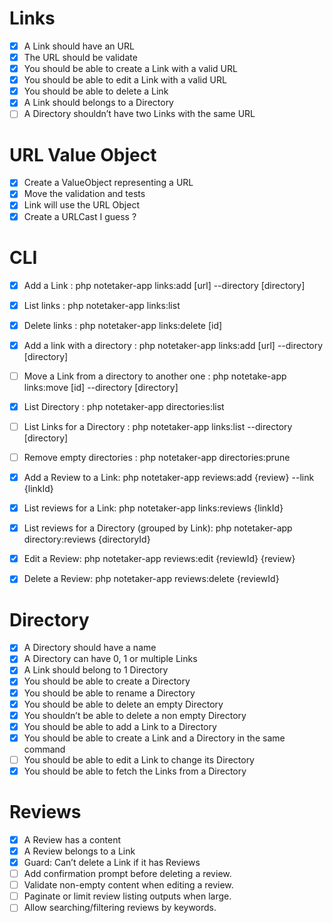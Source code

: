 # Links
- [x] A Link should have an URL
- [x] The URL should be validate
- [x] You should be able to create a Link with a valid URL
- [x] You should be able to edit a Link with a valid URL
- [x] You should be able to delete a Link
- [x] A Link should belongs to a Directory
- [ ] A Directory shouldn’t have two Links with the same URL

# URL Value Object
- [x] Create a ValueObject representing a URL
- [x] Move the validation and tests
- [x] Link will use the URL Object
- [x] Create a URLCast I guess ?

# CLI 
- [x] Add a Link : php notetaker-app links:add [url] --directory [directory]
- [x] List links : php notetaker-app links:list
- [x] Delete links : php notetaker-app links:delete [id]
- [x] Add a link with a directory : php notetaker-app links:add [url] --directory [directory]
- [ ] Move a Link from a directory to another one : php notetake-app links:move [id] --directory [directory]
- [x] List Directory : php notetaker-app directories:list
- [ ] List Links for a Directory : php notetaker-app links:list --directory [directory] 
- [ ] Remove empty directories : php notetaker-app directories:prune
- [x] Add a Review to a Link: php notetaker-app reviews:add {review} --link {linkId}
- [x] List reviews for a Link: php notetaker-app links:reviews {linkId}
- [x] List reviews for a Directory (grouped by Link): php notetaker-app directory:reviews {directoryId}
- [x] Edit a Review: php notetaker-app reviews:edit {reviewId} {review}
- [x] Delete a Review: php notetaker-app reviews:delete {reviewId}


# Directory
- [x] A Directory should have a name
- [x] A Directory can have 0, 1 or multiple Links
- [x] A Link should belong to 1 Directory
- [x] You should be able to create a Directory
- [x] You should be able to rename a Directory
- [x] You should be able to delete an empty Directory
- [x] You shouldn’t be able to delete a non empty Directory
- [x] You should be able to add a Link to a Directory
- [x] You should be able to create a Link and a Directory in the same command
- [ ] You should be able to edit a Link to change its Directory
- [x] You should be able to fetch the Links from a Directory

# Reviews
- [x] A Review has a content
- [x] A Review belongs to a Link
- [x] Guard: Can’t delete a Link if it has Reviews
- [ ] Add confirmation prompt before deleting a review.
- [ ] Validate non-empty content when editing a review.
- [ ] Paginate or limit review listing outputs when large.
- [ ] Allow searching/filtering reviews by keywords.
